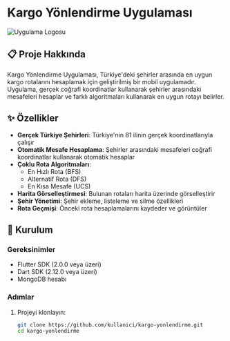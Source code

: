 # Kargo Yönlendirme Uygulaması

![Uygulama Logosu](assets/logo.png)

## 📋 Proje Hakkında

Kargo Yönlendirme Uygulaması, Türkiye'deki şehirler arasında en uygun kargo rotalarını hesaplamak için geliştirilmiş bir mobil uygulamadır. Uygulama, gerçek coğrafi koordinatlar kullanarak şehirler arasındaki mesafeleri hesaplar ve farklı algoritmaları kullanarak en uygun rotayı belirler.

## ✨ Özellikler

- **Gerçek Türkiye Şehirleri**: Türkiye'nin 81 ilinin gerçek koordinatlarıyla çalışır
- **Otomatik Mesafe Hesaplama**: Şehirler arasındaki mesafeleri coğrafi koordinatlar kullanarak otomatik hesaplar
- **Çoklu Rota Algoritmaları**:
  - En Hızlı Rota (BFS)
  - Alternatif Rota (DFS)
  - En Kısa Mesafe (UCS)
- **Harita Görselleştirmesi**: Bulunan rotaları harita üzerinde görselleştirir
- **Şehir Yönetimi**: Şehir ekleme, listeleme ve silme özellikleri
- **Rota Geçmişi**: Önceki rota hesaplamalarını kaydeder ve görüntüler

## 🚀 Kurulum

### Gereksinimler

- Flutter SDK (2.0.0 veya üzeri)
- Dart SDK (2.12.0 veya üzeri)
- MongoDB hesabı

### Adımlar

1. Projeyi klonlayın:
   ```bash
   git clone https://github.com/kullanici/kargo-yonlendirme.git
   cd kargo-yonlendirme